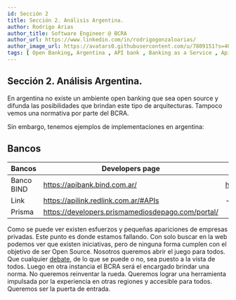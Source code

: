 ```yaml
---
id: Sección 2
title: Sección 2. Análisis Argentina.  
author: Rodrigo Arias	
author_title: Software Engineer @ BCRA
author_url: https://www.linkedin.com/in/rodrigogonzaloarias/
author_image_url: https://avatars0.githubusercontent.com/u/7809151?s=460&u=b092d09db6eaadff118e0a691095f67ac79b4a8e&v=4
tags: [ Open Banking, Argentina , API bank , Banking as a Service , Apis bancos Argentina]
---
```

## Sección 2. Análisis Argentina.  
En argentina no existe un ambiente open banking que sea open source y difunda las posibilidades que brindan este tipo de arquitecturas. Tampoco vemos una normativa por parte del BCRA.<!--truncate-->

Sin embargo, tenemos ejemplos de implementaciones en argentina: 
## Bancos

| Bancos          | Developers page                                                    | API reference                                          |
| --------------- | ------------------------------------------------------------------ | ------------------------------------------------------ |
| Banco BIND      | https://apibank.bind.com.ar/                                       | https://apibank.bind.com.ar/                           |
| Link            | https://apilink.redlink.com.ar/#APIs                               | -                                                      |
| Prisma          | https://developers.prismamediosdepago.com/portal/                  |                                                        |


Como se puede ver existen esfuerzos y pequeñas apariciones de empresas privadas. Este punto es donde estamos fallando. Con solo buscar en la web podemos ver que existen iniciativas, pero de ninguna forma cumplen con el objetivo de ser Open Source. Nosotros queremos abrir el juego para todos. Que cualquier [debate](https://github.com/rodrigoarias12/OpenBankingArgentina/discussions), de lo que se puede o no, sea puesto a la vista de todos. Luego en otra instancia el BCRA será el encargado brindar una norma. No queremos reinventar la rueda. Queremos lograr una herramienta impulsada por la experiencia en otras regiones y accesible para todos. Queremos ser la puerta de entrada. 

